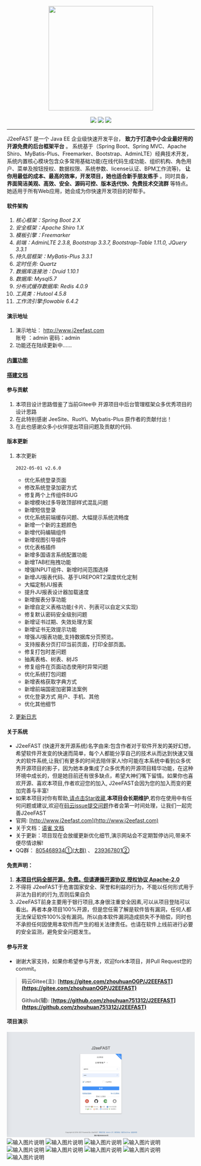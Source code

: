 <p align="center">
<img width="280" height="280" src="https://images.gitee.com/uploads/images/2020/0927/225746_1bb32a4b_1816537.png">
</p>
<p align="center">
<img src="https://img.shields.io/badge/%E9%AB%98%E6%95%88-%E5%BF%AB%E9%80%9F-brightgreen">
<img  src="https://img.shields.io/badge/%E5%AE%89%E5%85%A8-%E6%BA%90%E7%A0%81%E5%8F%AF%E6%8E%A7-blueviolet">
<a  href="https://jq.qq.com/?_wv=1027&k=5xTlnN6" target="_blank"><img  src="https://img.shields.io/badge/QQ%E6%8A%80%E6%9C%AF%E7%BE%A4-805468934-orange"></a>
</p>

---

J2eeFAST 是一个 Java EE 企业级快速开发平台， **致力于打造中小企业最好用的开源免费的后台框架平台** 。 系统基于（Spring Boot、Spring MVC、Apache Shiro、MyBatis-Plus、Freemarker、Bootstrap、AdminLTE）经典技术开发， 系统内置核心模块包含众多常用基础功能(在线代码生成功能、组织机构、角色用户、菜单及按钮授权、数据权限、系统参数、license认证、BPM工作流等)，  **让你用最低的成本、最高的效率，开发项目，她也适合新手朋友练手** 。同时具备， **界面简洁美观、高效、安全、源码可控、版本迭代快、免费技术交流群** 等特点。她适用于所有Web应用，她会成为你快速开发项目的好帮手。


#### 软件架构 

1.   _核心框架：Spring Boot 2.X_
2.   _安全框架：Apache Shiro 1.X_
3.   _模板引擎：Freemarker_ 
4.   _前端：AdminLTE 2.3.8, Bootstrap 3.3.7, Bootstrap-Table 1.11.0, JQuery 3.3.1_ 
5.   _持久层框架：MyBatis-Plus 3.3.1_ 
6.   _定时任务: Quartz_ 
7.   _数据库连接池：Druid 1.10.1_ 
9.   _数据库: Mysql5.7_
10.  _分布式缓存数据库: Redis 4.0.9_
11.  _工具类：Hutool 4.5.8_ 
12.  _工作流引擎:flowable 6.4.2_

#### 演示地址

1.  演示地址： http://www.j2eefast.com <br>账号 ：admin 密码：admin
2.  功能还在陆续更新中......

#### [内置功能](https://www.yuque.com/u1174484/j2eefast/wtakf0)


#### ****[搭建文档](https://www.yuque.com/u1174484/j2eefast/kt0nbi)**** 
#### 参与贡献

1.  本项目设计思路借鉴了当前Gitee中 开源项目中后台管理框架众多优秀项目的设计思路
2.  在此特别感谢 JeeSite、RuoYi、Mybatis-Plus 原作者的贡献付出！
3.  在此也感谢众多小伙伴提出项目问题及贡献的代码.

####  版本更新

1. 本次更新 
    
    `2022-05-01 v2.6.0 `
   

    - 优化系统登录页面
    - 修改系统登录加密方式
    - 修复两个上传组件BUG
    - 新增模块过多导致顶部样式混乱问题
    - 新增短信登录
    - 优化系统前端缓存问题、大幅提示系统流畅度
    - 新增一个新的主题颜色
    - 新增代码编辑组件
    - 新增视图引导插件
    - 优化表格插件
    - 新增多国语言系统配置功能
    - 新增TAB栏拖拽功能
    - 增强INPUT组件、新增时间范围选择
    - 新增JU报表代码、基于UREPORT2深度优化定制
    - 大幅定制JU报表
    - 提升JU报表设计器加载速度
    - 新增报表分享功能
    - 新增自定义表格功能(卡片、列表可以自定义实现)
    - 修复默认密码安全级别问题
    - 新增证书过期、失效处理方案
    - 新增证书无效提示功能
    - 增强JU报表功能,支持数据库分页预览。
    - 支持报表分页打印当前页面，打印全部页面。
    - 修复打包时差问题
    - 抽离表格、树表、树JS
    - 修复组件在页面动态使用时异常问题
    - 优化系统打包问题
    - 新增表格获取字典方式
    - 新增前端国密加密算法案例
    - 优化登录方式 用户、手机、其他
    - 优化其他细节



    
2. [更新日志](https://www.yuque.com/u1174484/j2eefast/yscyux) 

#### 关于系统
* J2eeFAST (快速开发开源系统)名字由来:包含作者对于软件开发的美好幻想，希望软件开发变的快速而简单，每个人都能分享自己的技术从而达到快速又强大的软件系统,让我们有更多的时间去陪伴家人!你可能在本系统中看到众多优秀开源项目的影子，因为她本身集成了众多优秀的开源项目精华功能，在这种环境中成长的，但是她目前还有很多缺点，希望大神们嘴下留情。如果你也喜欢开源、喜欢本项目,作者欢迎您的加入, J2eeFAST会因为您的加入而变的更加完善与丰富!
* 如果本项目对你有帮助,[请点击Star收藏](https://gitee.com/zhouhuanOGP/J2EEFAST),**本项目会长期维护**,若你在使用中有任何问题或建议,欢迎在[码云issue提交问题](https://gitee.com/zhouhuanOGP/J2EEFAST/issues)作者会第一时间处理，让我们一起完善J2eeFAST
* 官网: [http://www.j2eefast.com](http://www.j2eefast.com)
* 关于文档：[语雀 文档](https://www.yuque.com/u1174484/j2eefast/tv3kee)
* 关于更新：项目现在会放缓更新优化细节,演示网站会不定期暂停访问,带来不便尽情谅解!
* QQ群： [805468934①(大群)](https://jq.qq.com/?_wv=1027&k=5xTlnN6) 、 [239367801②](https://jq.qq.com/?_wv=1027&k=mx2H3mNH)
#### 免责声明：
 1. **[本项目代码全部开源，免费。但请遵循开源协议,授权协议 Apache-2.0](https://www.yuque.com/u1174484/j2eefast/mbd8pi)** 
1. 不得将 J2eeFAST于危害国家安全、荣誉和利益的行为，不能以任何形式用于非法为目的的行为,否则后果自负
1. J2eeFAST前身主要用于银行项目,本身很注重安全因素,可以从项目登陆可以看出。再者本身项目100%开源，但是您任需了解是软件皆有漏洞，任何人都无法保证软件100%没有漏洞。所以由本软件漏洞造成损失不予赔偿，同时也不承担任何因使用本软件而产生的相关法律责任。也请在软件上线前进行必要的安全监测，避免安全问题发生。

#### 参与开发
* 谢谢大家支持，如果你希望参与开发，欢迎fork本项目，并Pull Request您的commit。

>  **码云Gitee(主): [https://gitee.com/zhouhuanOGP/J2EEFAST](https://gitee.com/zhouhuanOGP/J2EEFAST)** 
> 
>  **Github(辅): [https://github.com/zhouhuan751312/J2EEFAST](https://github.com/zhouhuan751312/J2EEFAST)** 

#### 项目演示
![输入图片说明](image.png)
![输入图片说明](https://images.gitee.com/uploads/images/2020/0908/084001_75d40312_1816537.png "屏幕截图.png")
![输入图片说明](https://images.gitee.com/uploads/images/2020/0908/084104_5497a596_1816537.png "屏幕截图.png")
![输入图片说明](https://images.gitee.com/uploads/images/2020/0908/084221_70975dcf_1816537.png "屏幕截图.png")
![输入图片说明](https://images.gitee.com/uploads/images/2020/0810/142932_30f1f459_1816537.png "屏幕截图.png")
![输入图片说明](https://images.gitee.com/uploads/images/2020/0810/143020_d4583af2_1816537.png "屏幕截图.png")
![输入图片说明](https://images.gitee.com/uploads/images/2020/0810/143057_462c279f_1816537.png "屏幕截图.png")
![输入图片说明](https://images.gitee.com/uploads/images/2020/0810/143152_b0ff9fd0_1816537.png "屏幕截图.png")
![输入图片说明](https://images.gitee.com/uploads/images/2020/0908/084132_00c4292f_1816537.png "屏幕截图.png")
![输入图片说明](https://images.gitee.com/uploads/images/2020/0908/084145_791f453f_1816537.png "屏幕截图.png")